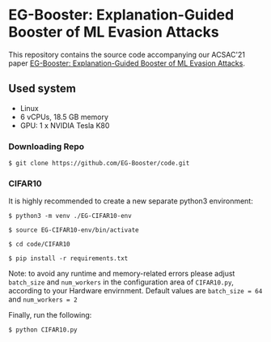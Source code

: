 # EG-Booster: Explanation-Guided Booster of ML Evasion Attacks
This repository contains the source code accompanying our ACSAC'21 paper [EG-Booster: Explanation-Guided Booster of ML Evasion Attacks]( https://arxiv.org/abs/2108.13930).

## Used system
- Linux
- 6 vCPUs, 18.5 GB memory
- GPU: 1 x NVIDIA Tesla K80


### Downloading Repo
```$ git clone https://github.com/EG-Booster/code.git ```



### CIFAR10
It is highly recommended to create a new separate python3 environment:

```$ python3 -m venv ./EG-CIFAR10-env```

```$ source EG-CIFAR10-env/bin/activate```

```$ cd code/CIFAR10```

```$ pip install -r requirements.txt```

Note: to avoid any runtime and memory-related errors please adjust ```batch_size``` and ```num_workers``` in the configuration area of ```CIFAR10.py```, according to your Hardware envirnment. Default values are ```batch_size = 64``` and ```num_workers = 2```

Finally, run the following:

```$ python CIFAR10.py```
